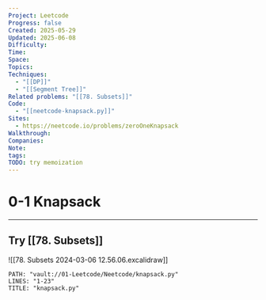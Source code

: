 ```yaml
---
Project: Leetcode
Progress: false
Created: 2025-05-29
Updated: 2025-06-08
Difficulty: 
Time: 
Space: 
Topics: 
Techniques:
  - "[[DP]]"
  - "[[Segment Tree]]"
Related problems: "[[78. Subsets]]"
Code:
  - "[[neetcode-knapsack.py]]"
Sites:
  - https://neetcode.io/problems/zeroOneKnapsack
Walkthrough: 
Companies: 
Note: 
tags: 
TODO: try memoization
---
```

# 0-1 Knapsack
---

## Try [[78. Subsets]]

![[78. Subsets 2024-03-06 12.56.06.excalidraw]]


```embed-python
PATH: "vault://01-Leetcode/Neetcode/knapsack.py"
LINES: "1-23"
TITLE: "knapsack.py"
```

